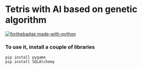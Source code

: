 # Tetris with AI based on genetic algorithm 

[![forthebadge made-with-python](http://ForTheBadge.com/images/badges/made-with-python.svg)](https://www.python.org/)

### To use it, install a couple of libraries
```
pip install pygame
pip install SQLAlchemy
```

